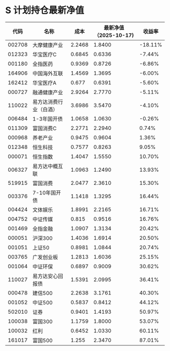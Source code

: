 # S 计划持仓最新净值
| 代码 | 名称 | 成本 | 最新净值（2025-10-17) | 收益率 |
| --- | --- | --- | --- | --- |
| 002708 | 大摩健康产业 | 2.2468 | 1.8400 | -18.11% |
| 012323 | 华宝医疗C | 0.6845 | 0.6336 | -7.44% |
| 001180 | 全指医药 | 0.9369 | 0.8726 | -6.86% |
| 164906 | 中国海外互联 | 1.4569 | 1.3695 | -6.00% |
| 162412 | 华宝医疗A | 0.677 | 0.6391 | -5.60% |
| 000727 | 融通健康产业 | 2.9264 | 2.7770 | -5.11% |
| 110022 | 易方达消费行业（白酒） | 3.6986 | 3.5470 | -4.10% |
| 006484 | 1-3年国开债 | 1.0658 | 1.0630 | -0.26% |
| 011309 | 富国消费C | 2.2771 | 2.2940 | 0.74% |
| 000968 | 养老产业 | 0.9475 | 0.9604 | 1.36% |
| 012348 | 恒生科技 | 0.7577 | 0.8263 | 9.05% |
| 000071 | 恒生指数 | 1.4047 | 1.5550 | 10.70% |
| 006327 | 易方达中概互联 | 1.0963 | 1.2490 | 13.93% |
| 519915 | 富国消费 | 2.0477 | 2.3610 | 15.30% |
| 003376 | 7-10年国开债 | 1.1418 | 1.3295 | 16.44% |
| 004424 | 文体娱乐 | 1.8991 | 2.2165 | 16.71% |
| 004752 | 中证传媒 | 0.815 | 0.9516 | 16.76% |
| 001469 | 全指金融 | 1.0907 | 1.3134 | 20.42% |
| 000051 | 沪深300 | 1.4036 | 1.6914 | 20.50% |
| 001051 | 上证50 | 0.8981 | 1.0844 | 20.74% |
| 003765 | 广发创业板 | 1.2813 | 1.6036 | 25.15% |
| 001064 | 中证环保 | 0.6897 | 0.9009 | 30.62% |
| 110027 | 易方达安心回报债 | 1.5391 | 2.0995 | 36.41% |
| 000478 | 建信500 | 2.2638 | 3.1761 | 40.30% |
| 001052 | 中证500 | 0.5837 | 0.8412 | 44.12% |
| 502010 | 证券 | 0.9401 | 1.4193 | 50.97% |
| 100038 | 富国300 | 1.1759 | 1.8000 | 53.07% |
| 100032 | 红利 | 0.6452 | 1.0330 | 60.11% |
| 161017 | 富国500 | 1.255 | 2.3470 | 87.01% |
